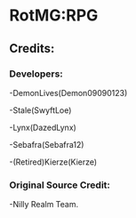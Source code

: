 # RotMG:RPG

## Credits:

### Developers:

-DemonLives(Demon09090123)
  
-Stale(SwyftLoe) 
  
-Lynx(DazedLynx)

-Sebafra(Sebafra12)

-(Retired)Kierze(Kierze) 

### Original Source Credit:

-Nilly Realm Team.
  



